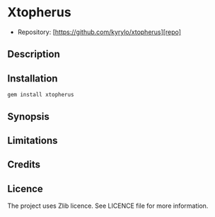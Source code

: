 Xtopherus
=========

* Repository: [https://github.com/kyrylo/xtopherus][repo]

Description
-----------

Installation
------------

    gem install xtopherus

Synopsis
--------

Limitations
-----------

Credits
-------

Licence
-------

The project uses Zlib licence. See LICENCE file for more information.

[repo]: https://github.com/kyrylo/xtopherus/ "Home page"
